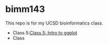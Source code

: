 # bimm143
This repo is for my UCSD bioinformatics class. 

- Class 5:[Class 5: Intro to ggplot](Class%205/Class5.pdf)
- Class
